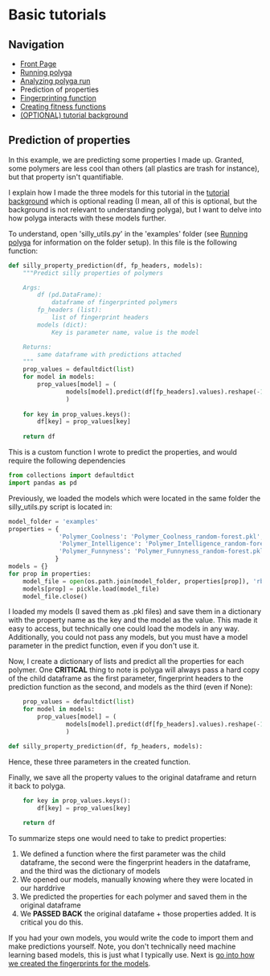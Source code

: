 # Basic tutorials
## Navigation
- [Front Page](../../README.md)
- [Running polyga](basic.md)
- [Analyzing polyga run](analyzing.md) 
- Prediction of properties
- [Fingerprinting function](fingerprinting.md)
- [Creating fitness functions](fitness.md)
- [(OPTIONAL) tutorial background](background.md)

## Prediction of properties
In this example, we are predicting some properties I made up. Granted, some
polymers are less cool than others (all plastics are trash for instance), but
that property isn't quantifiable.

I explain how I made the three models for this tutorial in the 
[tutorial background](background.md) which is optional reading (I mean, all of
this is optional, but the background is not relevant to understanding polyga), 
but I want to delve into how polyga interacts with these models further.

To understand, open 'silly\_utils.py' in the 'examples' folder (see
[Running polyga](basic.md) for information on the folder setup). In this file
is the following function:
```Python
def silly_property_prediction(df, fp_headers, models):
    """Predict silly properties of polymers

    Args:
        df (pd.DataFrame):
            dataframe of fingerprinted polymers
        fp_headers (list):
            list of fingerprint headers
        models (dict):
            Key is parameter name, value is the model

    Returns:
        same dataframe with predictions attached
    """
    prop_values = defaultdict(list)
    for model in models:
        prop_values[model] = (
                models[model].predict(df[fp_headers].values).reshape(-1)
                )
    
    for key in prop_values.keys():
        df[key] = prop_values[key]
    
    return df
```

This is a custom function I wrote to predict the properties, and would require
the following dependencies
```Python
from collections import defaultdict
import pandas as pd
```

Previously, we loaded the models which were located in the same 
folder the silly\_utils.py script is located in:
```Python
model_folder = 'examples'
properties = {
              'Polymer_Coolness': 'Polymer_Coolness_random-forest.pkl',
              'Polymer_Intelligence': 'Polymer_Intelligence_random-forest.pkl',
              'Polymer_Funnyness': 'Polymer_Funnyness_random-forest.pkl'
             }
models = {}
for prop in properties:
    model_file = open(os.path.join(model_folder, properties[prop]), 'rb')
    models[prop] = pickle.load(model_file)
    model_file.close()
```
I loaded my models (I saved them as .pkl files) and save them
in a dictionary with the property name as the key and the model as the value.
This made it easy to access, but technically one could load the models in 
any way. Additionally, you could not pass any models, but you must have a model
parameter in the predict function, even if you don't use it.

Now, I create a dictionary of lists and predict all the properties for each
polymer. One **CRITICAL** thing to note is polyga will always pass a hard copy of
the child dataframe as the first parameter, fingerprint headers to the 
prediction function as the second, and models as the third (even if None):

```Python
    prop_values = defaultdict(list)
    for model in models:
        prop_values[model] = (
                models[model].predict(df[fp_headers].values).reshape(-1)
                )
```

```Python
def silly_property_prediction(df, fp_headers, models):
```
Hence, these three parameters in the created function.

Finally, we save all the property values to the original dataframe and
return it back to polyga.

```Python
    for key in prop_values.keys():
        df[key] = prop_values[key]
    
    return df
```

To summarize steps one would need to take to predict properties:
1. We defined a function where the first parameter was the child dataframe,
the second were the fingerprint headers in the dataframe, and the third was 
the dictionary of models
2. We opened our models, manually knowing where they were located in our
harddrive
3. We predicted the properties for each polymer and saved them in the original
dataframe
4. We **PASSED BACK** the original datafame + those properties added. It is 
critical you do this.

If you had your own models, you would write the code to import them and
make predictions yourself. Note, you don't technically need machine learning 
based models, this is just what I typically use.
Next is [go into how we created the fingerprints for the
models](fingerprinting.md).
